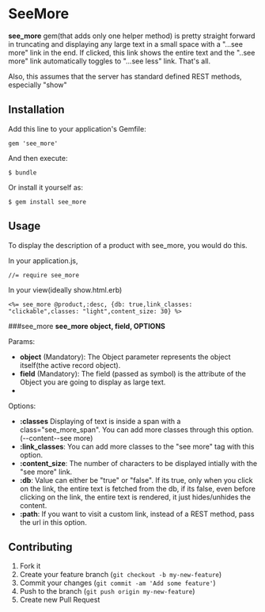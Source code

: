 # SeeMore

**see_more** gem(that adds only one helper method) is pretty straight forward in truncating and displaying any large text in a small space with a "...see more" link in the end. If clicked, this link shows the entire text and the "..see more" link automatically toggles to "...see less" link. That's all. 

Also, this assumes that the server has standard defined REST methods, especially "show"

## Installation

Add this line to your application's Gemfile:

    gem 'see_more'

And then execute:

    $ bundle

Or install it yourself as:

    $ gem install see_more

## Usage

To display the description of a product with see_more, you would do this.

In your application.js,

    //= require see_more
    
In your view(ideally show.html.erb)    

    <%= see_more @product,:desc, {db: true,link_classes: "clickable",classes: "light",content_size: 30} %>

###see_more
**see_more object, field, OPTIONS**

Params:

- **object** (Mandatory): The Object parameter represents the object itself(the active record object).
- **field** (Mandatory): The field (passed as symbol) is the attribute of the Object you are going to display as large text.
- 

Options:

- **:classes** Displaying of text is inside a span with a class="see_more_span". You can add more classes through this option.(<span class="see_more_span"><span class="see_more_content">--content--</span><a class="see_more_link">see more</span>)
- **:link_classes**: You can add more classes to the "see more" <a> tag with this option.
- **:content_size**: The number of characters to be displayed intially with the "see more" link.
- **:db**: Value can either be "true" or "false". If its true, only when you click on the link, the entire text is fetched from the db, if its false, even before clicking on the link, the entire text is rendered, it just hides/unhides the content.
- **:path**: If you want to visit a custom link, instead of a REST method, pass the url in this option.


## Contributing

1. Fork it
2. Create your feature branch (`git checkout -b my-new-feature`)
3. Commit your changes (`git commit -am 'Add some feature'`)
4. Push to the branch (`git push origin my-new-feature`)
5. Create new Pull Request
